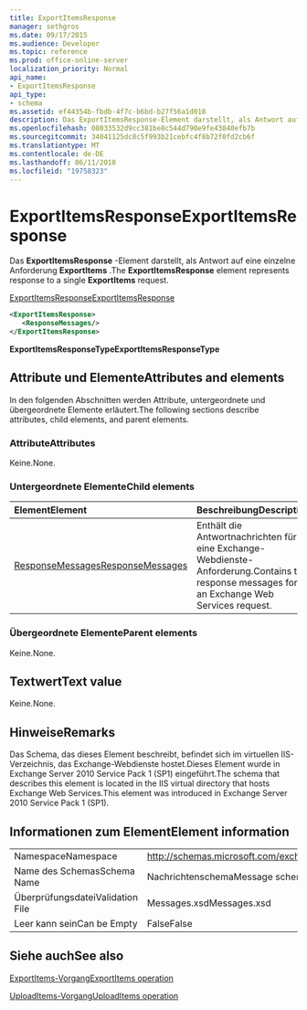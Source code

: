 ```yaml
---
title: ExportItemsResponse
manager: sethgros
ms.date: 09/17/2015
ms.audience: Developer
ms.topic: reference
ms.prod: office-online-server
localization_priority: Normal
api_name:
- ExportItemsResponse
api_type:
- schema
ms.assetid: ef44354b-fbdb-4f7c-b6bd-b27f56a1d018
description: Das ExportItemsResponse-Element darstellt, als Antwort auf eine einzelne Anforderung ExportItems.
ms.openlocfilehash: 08033532d9cc381be8c544d790e9fe43840efb7b
ms.sourcegitcommit: 34041125dc8c5f993b21cebfc4f8b72f0fd2cb6f
ms.translationtype: MT
ms.contentlocale: de-DE
ms.lasthandoff: 06/11/2018
ms.locfileid: "19758323"
---
```

# <a name="exportitemsresponse"></a><span data-ttu-id="1c7a1-103">ExportItemsResponse</span><span class="sxs-lookup"><span data-stu-id="1c7a1-103">ExportItemsResponse</span></span>

<span data-ttu-id="1c7a1-104">Das **ExportItemsResponse** -Element darstellt, als Antwort auf eine einzelne Anforderung **ExportItems** .</span><span class="sxs-lookup"><span data-stu-id="1c7a1-104">The **ExportItemsResponse** element represents response to a single **ExportItems** request.</span></span> 
  
[<span data-ttu-id="1c7a1-105">ExportItemsResponse</span><span class="sxs-lookup"><span data-stu-id="1c7a1-105">ExportItemsResponse</span></span>](exportitemsresponse.md)
  
```XML
<ExportItemsResponse>
   <ResponseMessages/>
</ExportItemsResponse>
```

 <span data-ttu-id="1c7a1-106">**ExportItemsResponseType**</span><span class="sxs-lookup"><span data-stu-id="1c7a1-106">**ExportItemsResponseType**</span></span>
## <a name="attributes-and-elements"></a><span data-ttu-id="1c7a1-107">Attribute und Elemente</span><span class="sxs-lookup"><span data-stu-id="1c7a1-107">Attributes and elements</span></span>

<span data-ttu-id="1c7a1-108">In den folgenden Abschnitten werden Attribute, untergeordnete und übergeordnete Elemente erläutert.</span><span class="sxs-lookup"><span data-stu-id="1c7a1-108">The following sections describe attributes, child elements, and parent elements.</span></span>
  
### <a name="attributes"></a><span data-ttu-id="1c7a1-109">Attribute</span><span class="sxs-lookup"><span data-stu-id="1c7a1-109">Attributes</span></span>

<span data-ttu-id="1c7a1-110">Keine.</span><span class="sxs-lookup"><span data-stu-id="1c7a1-110">None.</span></span>
  
### <a name="child-elements"></a><span data-ttu-id="1c7a1-111">Untergeordnete Elemente</span><span class="sxs-lookup"><span data-stu-id="1c7a1-111">Child elements</span></span>

|<span data-ttu-id="1c7a1-112">**Element**</span><span class="sxs-lookup"><span data-stu-id="1c7a1-112">**Element**</span></span>|<span data-ttu-id="1c7a1-113">**Beschreibung**</span><span class="sxs-lookup"><span data-stu-id="1c7a1-113">**Description**</span></span>|
|:-----|:-----|
|[<span data-ttu-id="1c7a1-114">ResponseMessages</span><span class="sxs-lookup"><span data-stu-id="1c7a1-114">ResponseMessages</span></span>](responsemessages.md) <br/> |<span data-ttu-id="1c7a1-115">Enthält die Antwortnachrichten für eine Exchange-Webdienste-Anforderung.</span><span class="sxs-lookup"><span data-stu-id="1c7a1-115">Contains the response messages for an Exchange Web Services request.</span></span>  <br/> |
   
### <a name="parent-elements"></a><span data-ttu-id="1c7a1-116">Übergeordnete Elemente</span><span class="sxs-lookup"><span data-stu-id="1c7a1-116">Parent elements</span></span>

<span data-ttu-id="1c7a1-117">Keine.</span><span class="sxs-lookup"><span data-stu-id="1c7a1-117">None.</span></span>
  
## <a name="text-value"></a><span data-ttu-id="1c7a1-118">Textwert</span><span class="sxs-lookup"><span data-stu-id="1c7a1-118">Text value</span></span>

<span data-ttu-id="1c7a1-119">Keine.</span><span class="sxs-lookup"><span data-stu-id="1c7a1-119">None.</span></span>
  
## <a name="remarks"></a><span data-ttu-id="1c7a1-120">Hinweise</span><span class="sxs-lookup"><span data-stu-id="1c7a1-120">Remarks</span></span>

<span data-ttu-id="1c7a1-121">Das Schema, das dieses Element beschreibt, befindet sich im virtuellen IIS-Verzeichnis, das Exchange-Webdienste hostet.Dieses Element wurde in Exchange Server 2010 Service Pack 1 (SP1) eingeführt.</span><span class="sxs-lookup"><span data-stu-id="1c7a1-121">The schema that describes this element is located in the IIS virtual directory that hosts Exchange Web Services.This element was introduced in Exchange Server 2010 Service Pack 1 (SP1).</span></span>
  
## <a name="element-information"></a><span data-ttu-id="1c7a1-122">Informationen zum Element</span><span class="sxs-lookup"><span data-stu-id="1c7a1-122">Element information</span></span>

|||
|:-----|:-----|
|<span data-ttu-id="1c7a1-123">Namespace</span><span class="sxs-lookup"><span data-stu-id="1c7a1-123">Namespace</span></span>  <br/> |http://schemas.microsoft.com/exchange/services/2006/messages  <br/> |
|<span data-ttu-id="1c7a1-124">Name des Schemas</span><span class="sxs-lookup"><span data-stu-id="1c7a1-124">Schema Name</span></span>  <br/> |<span data-ttu-id="1c7a1-125">Nachrichtenschema</span><span class="sxs-lookup"><span data-stu-id="1c7a1-125">Message schema</span></span>  <br/> |
|<span data-ttu-id="1c7a1-126">Überprüfungsdatei</span><span class="sxs-lookup"><span data-stu-id="1c7a1-126">Validation File</span></span>  <br/> |<span data-ttu-id="1c7a1-127">Messages.xsd</span><span class="sxs-lookup"><span data-stu-id="1c7a1-127">Messages.xsd</span></span>  <br/> |
|<span data-ttu-id="1c7a1-128">Leer kann sein</span><span class="sxs-lookup"><span data-stu-id="1c7a1-128">Can be Empty</span></span>  <br/> |<span data-ttu-id="1c7a1-129">False</span><span class="sxs-lookup"><span data-stu-id="1c7a1-129">False</span></span>  <br/> |
   
## <a name="see-also"></a><span data-ttu-id="1c7a1-130">Siehe auch</span><span class="sxs-lookup"><span data-stu-id="1c7a1-130">See also</span></span>



[<span data-ttu-id="1c7a1-131">ExportItems-Vorgang</span><span class="sxs-lookup"><span data-stu-id="1c7a1-131">ExportItems operation</span></span>](exportitems-operation.md)
  
[<span data-ttu-id="1c7a1-132">UploadItems-Vorgang</span><span class="sxs-lookup"><span data-stu-id="1c7a1-132">UploadItems operation</span></span>](uploaditems-operation.md)

